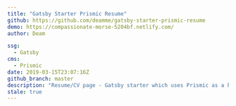```yaml
---
title: "Gatsby Starter Prismic Resume"
github: https://github.com/deamme/gatsby-starter-prismic-resume
demo: https://compassionate-morse-5204bf.netlify.com/
author: Deam

ssg:
  - Gatsby
cms:
  - Prismic
date: 2019-03-15T23:07:16Z
github_branch: master
description: "Resume/CV page - Gatsby starter which uses Prismic as a headless CMS."
stale: true
---
```

